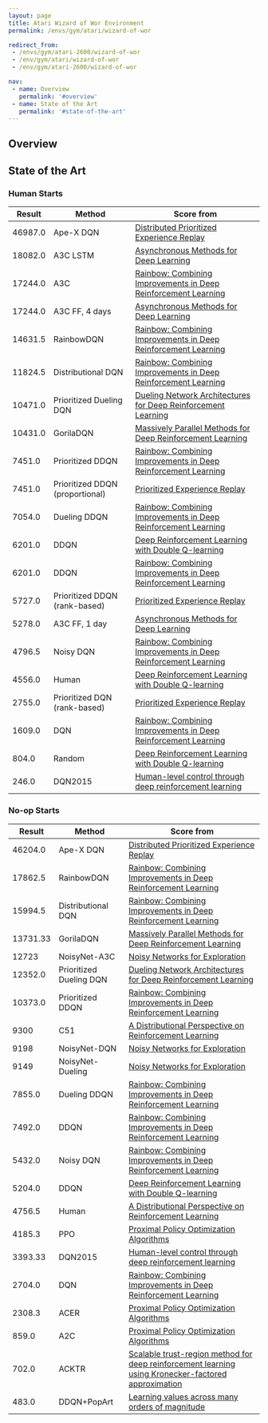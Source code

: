 ```yaml
---
layout: page
title: Atari Wizard of Wor Environment
permalink: /envs/gym/atari/wizard-of-wor

redirect_from:
 - /envs/gym/atari-2600/wizard-of-wor
 - /env/gym/atari/wizard-of-wor
 - /env/gym/atari-2600/wizard-of-wor

nav:
 - name: Overview
   permalink: '#overview'
 - name: State of the Art
   permalink: '#state-of-the-art'
---
```



## Overview

## State of the Art

### Human Starts

| Result | Method | Score from |
|--------|--------|------------|
| 46987.0 | Ape-X DQN | [Distributed Prioritized Experience Replay](https://arxiv.org/abs/1803.00933) |
| 18082.0 | A3C LSTM | [Asynchronous Methods for Deep Learning](https://arxiv.org/abs/1602.01783) |
| 17244.0 | A3C | [Rainbow: Combining Improvements in Deep Reinforcement Learning](https://arxiv.org/abs/1710.02298) |
| 17244.0 | A3C FF, 4 days | [Asynchronous Methods for Deep Learning](https://arxiv.org/abs/1602.01783) |
| 14631.5 | RainbowDQN | [Rainbow: Combining Improvements in Deep Reinforcement Learning](https://arxiv.org/abs/1710.02298) |
| 11824.5 | Distributional DQN | [Rainbow: Combining Improvements in Deep Reinforcement Learning](https://arxiv.org/abs/1710.02298) |
| 10471.0 | Prioritized Dueling DQN | [Dueling Network Architectures for Deep Reinforcement Learning](https://arxiv.org/abs/1511.06581) |
| 10431.0 | GorilaDQN | [Massively Parallel Methods for Deep Reinforcement Learning](https://arxiv.org/abs/1507.04296) |
| 7451.0 | Prioritized DDQN | [Rainbow: Combining Improvements in Deep Reinforcement Learning](https://arxiv.org/abs/1710.02298) |
| 7451.0 | Prioritized DDQN (proportional) | [Prioritized Experience Replay](https://arxiv.org/abs/1511.05952) |
| 7054.0 | Dueling DDQN | [Rainbow: Combining Improvements in Deep Reinforcement Learning](https://arxiv.org/abs/1710.02298) |
| 6201.0 | DDQN | [Deep Reinforcement Learning with Double Q-learning](https://arxiv.org/abs/1509.06461) |
| 6201.0 | DDQN | [Rainbow: Combining Improvements in Deep Reinforcement Learning](https://arxiv.org/abs/1710.02298) |
| 5727.0 | Prioritized DDQN (rank-based) | [Prioritized Experience Replay](https://arxiv.org/abs/1511.05952) |
| 5278.0 | A3C FF, 1 day | [Asynchronous Methods for Deep Learning](https://arxiv.org/abs/1602.01783) |
| 4796.5 | Noisy DQN | [Rainbow: Combining Improvements in Deep Reinforcement Learning](https://arxiv.org/abs/1710.02298) |
| 4556.0 | Human | [Deep Reinforcement Learning with Double Q-learning](https://arxiv.org/abs/1509.06461) |
| 2755.0 | Prioritized DQN (rank-based) | [Prioritized Experience Replay](https://arxiv.org/abs/1511.05952) |
| 1609.0 | DQN | [Rainbow: Combining Improvements in Deep Reinforcement Learning](https://arxiv.org/abs/1710.02298) |
| 804.0 | Random | [Deep Reinforcement Learning with Double Q-learning](https://arxiv.org/abs/1509.06461) |
| 246.0 | DQN2015 | [Human-level control through deep reinforcement learning](https://web.stanford.edu/class/psych209/Readings/MnihEtAlHassibis15NatureControlDeepRL.pdf) |

### No-op Starts

| Result | Method | Score from |
|--------|--------|------------|
| 46204.0 | Ape-X DQN | [Distributed Prioritized Experience Replay](https://arxiv.org/abs/1803.00933) |
| 17862.5 | RainbowDQN | [Rainbow: Combining Improvements in Deep Reinforcement Learning](https://arxiv.org/abs/1710.02298) |
| 15994.5 | Distributional DQN | [Rainbow: Combining Improvements in Deep Reinforcement Learning](https://arxiv.org/abs/1710.02298) |
| 13731.33 | GorilaDQN | [Massively Parallel Methods for Deep Reinforcement Learning](https://arxiv.org/abs/1507.04296) |
| 12723 | NoisyNet-A3C | [Noisy Networks for Exploration](https://arxiv.org/abs/1706.10295) |
| 12352.0 | Prioritized Dueling DQN | [Dueling Network Architectures for Deep Reinforcement Learning](https://arxiv.org/abs/1511.06581) |
| 10373.0 | Prioritized DDQN | [Rainbow: Combining Improvements in Deep Reinforcement Learning](https://arxiv.org/abs/1710.02298) |
| 9300 | C51 | [A Distributional Perspective on Reinforcement Learning](https://arxiv.org/abs/1707.06887) |
| 9198 | NoisyNet-DQN | [Noisy Networks for Exploration](https://arxiv.org/abs/1706.10295) |
| 9149 | NoisyNet-Dueling | [Noisy Networks for Exploration](https://arxiv.org/abs/1706.10295) |
| 7855.0 | Dueling DDQN | [Rainbow: Combining Improvements in Deep Reinforcement Learning](https://arxiv.org/abs/1710.02298) |
| 7492.0 | DDQN | [Rainbow: Combining Improvements in Deep Reinforcement Learning](https://arxiv.org/abs/1710.02298) |
| 5432.0 | Noisy DQN | [Rainbow: Combining Improvements in Deep Reinforcement Learning](https://arxiv.org/abs/1710.02298) |
| 5204.0 | DDQN | [Deep Reinforcement Learning with Double Q-learning](https://arxiv.org/abs/1509.06461) |
| 4756.5 | Human | [A Distributional Perspective on Reinforcement Learning](https://arxiv.org/abs/1707.06887) |
| 4185.3 | PPO | [Proximal Policy Optimization Algorithms](https://arxiv.org/abs/1707.06347) |
| 3393.33 | DQN2015 | [Human-level control through deep reinforcement learning](https://web.stanford.edu/class/psych209/Readings/MnihEtAlHassibis15NatureControlDeepRL.pdf) |
| 2704.0 | DQN | [Rainbow: Combining Improvements in Deep Reinforcement Learning](https://arxiv.org/abs/1710.02298) |
| 2308.3 | ACER | [Proximal Policy Optimization Algorithms](https://arxiv.org/abs/1707.06347) |
| 859.0 | A2C | [Proximal Policy Optimization Algorithms](https://arxiv.org/abs/1707.06347) |
| 702.0 | ACKTR | [Scalable trust-region method for deep reinforcement learning using Kronecker-factored approximation](https://arxiv.org/abs/1708.05144) |
| 483.0 | DDQN+PopArt | [Learning values across many orders of magnitude](https://arxiv.org/abs/1602.07714) |

